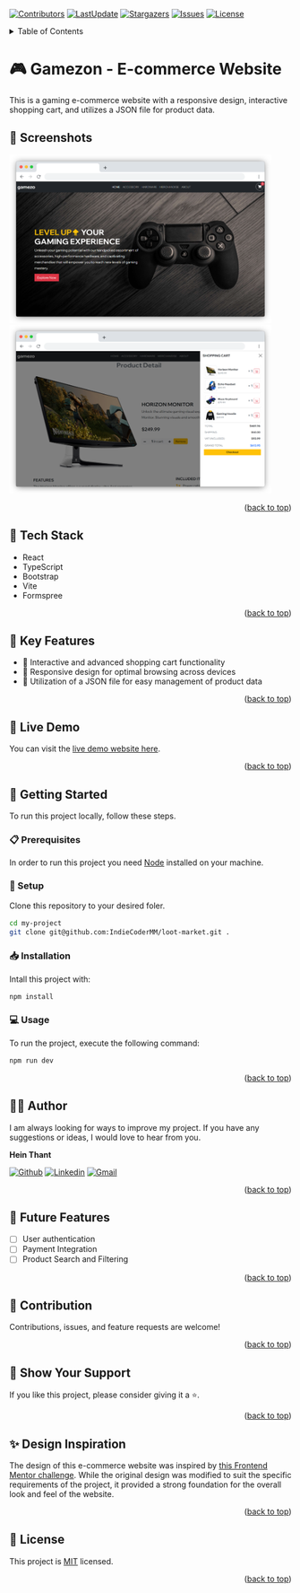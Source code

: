 <a name="readme-top"></a>
[![Contributors](https://img.shields.io/github/contributors/IndieCoderMM/loot-market)](https://github.com/IndieCoderMM/loot-market/graphs/contributors)
[![LastUpdate](https://img.shields.io/github/last-commit/IndieCoderMM/loot-market)](https://github.com/IndieCoderMM/loot-market/commits/main)
[![Stargazers](https://img.shields.io/github/stars/IndieCoderMM/loot-market)](https://github.com/IndieCoderMM/loot-market/stargazers)
[![Issues](https://img.shields.io/github/issues/IndieCoderMM/loot-market)](https://github.com/IndieCoderMM/loot-market/issues)
[![License](https://img.shields.io/github/license/IndieCoderMM/loot-market)](https://github.com/IndieCoderMM/loot-market/blob/main/LICENSE)

<details>
<summary>Table of Contents</summary>

- [🎮 Gamezon - E-commerce Website ](#-gamezon---e-commerce-website-)
  - [📸 Screenshots ](#-screenshots-)
  - [🧰 Tech Stack  ](#-tech-stack--)
  - [🥇 Key Features  ](#-key-features--)
  - [🚀 Live Demo  ](#-live-demo--)
  - [📘 Getting Started  ](#-getting-started--)
    - [📋 Prerequisites](#-prerequisites)
    - [📂 Setup](#-setup)
    - [📥 Installation](#-installation)
    - [💻 Usage](#-usage)
  - [👨‍🚀 Author  ](#-author--)
  - [🎯 Future Features  ](#-future-features--)
  - [🤝 Contribution  ](#-contribution--)
  - [💖 Show Your Support  ](#-show-your-support--)
  - [✨ Design Inspiration ](#-design-inspiration-)
  - [📜 License ](#-license-)
</details>

# 🎮 Gamezon - E-commerce Website <a name="about-project"></a>

This is a gaming e-commerce website with a responsive design, interactive shopping cart, and utilizes a JSON file for product data.

## 📸 Screenshots <a name="screenshot"></a>

<img src="./app_screenshot.png" width=468 height=300 alt="screenshot" />
<img src="./app_screenshot1.png" width=468 height=300 alt="screenshot" />


<p align="right">(<a href="#readme-top">back to top</a>)</p>

## 🧰 Tech Stack  <a name="tech-stack"></a>
- React
- TypeScript
- Bootstrap
- Vite
- Formspree

<p align="right">(<a href="#readme-top">back to top</a>)</p>

## 🥇 Key Features  <a name="key-features"></a>
- 🛒 Interactive and advanced shopping cart functionality
- 📱 Responsive design for optimal browsing across devices
- 📃 Utilization of a JSON file for easy management of product data

<p align="right">(<a href="#readme-top">back to top</a>)</p>

## 🚀 Live Demo  <a name="live-demo"></a>

You can visit the [live demo website here](gamezon.onrender.com).

<p align="right">(<a href="#readme-top">back to top</a>)</p>

## 📘 Getting Started  <a name="getting-started"></a>

To run this project locally, follow these steps.

### 📋 Prerequisites

In order to run this project you need [Node](https://nodejs.org/en) installed on your machine.

### 📂 Setup

Clone this repository to your desired foler.

```sh
cd my-project
git clone git@github.com:IndieCoderMM/loot-market.git .
```

### 📥 Installation

Intall this project with:

```sh
npm install
```

### 💻 Usage

To run the project, execute the following command:

```sh
npm run dev
```

<p align="right">(<a href="#readme-top">back to top</a>)</p>

## 👨‍🚀 Author  <a name="author"></a>

I am always looking for ways to improve my project. If you have any suggestions or ideas, I would love to hear from you.

**Hein Thant**

[![Github](https://img.shields.io/badge/GitHub-673AB7?style=for-the-badge&logo=github&logoColor=white)](https://github.com/IndieCoderMM)
[![Linkedin](https://img.shields.io/badge/LinkedIn-0077B5?style=for-the-badge&logo=linkedin&logoColor=white)](https://linkedin.com/in/hthantoo)
[![Gmail](https://img.shields.io/badge/Gmail-D14836?style=for-the-badge&logo=gmail&logoColor=white)](mailto:hthant00chk@gmail.com)

<p align="right">(<a href="#readme-top">back to top</a>)</p>

## 🎯 Future Features  <a name="future-features"></a>
- [ ] User authentication
- [ ] Payment Integration
- [ ] Product Search and Filtering

<p align="right">(<a href="#readme-top">back to top</a>)</p>

## 🤝 Contribution  <a name="contribution"></a>

Contributions, issues, and feature requests are welcome!

<p align="right">(<a href="#readme-top">back to top</a>)</p>

## 💖 Show Your Support  <a name="support"></a>

If you like this project, please consider giving it a ⭐.

<p align="right">(<a href="#readme-top">back to top</a>)</p>

## ✨ Design Inspiration <a name="support"></a>

The design of this e-commerce website was inspired by [this Frontend Mentor challenge](https://www.frontendmentor.io/challenges/audiophile-ecommerce-website-C8cuSd_wx). While the original design was modified to suit the specific requirements of the project, it provided a strong foundation for the overall look and feel of the website.

<p align="right">(<a href="#readme-top">back to top</a>)</p>

## 📜 License <a name="license"></a>

This project is [MIT](./LICENSE) licensed.

<p align="right">(<a href="#readme-top">back to top</a>)</p>
